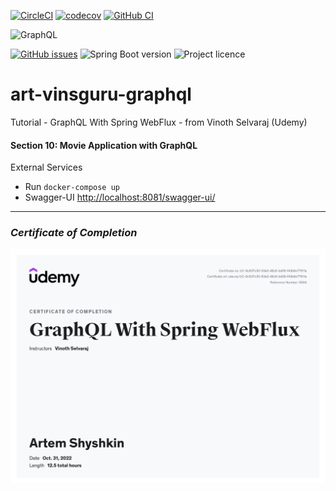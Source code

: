 [![CircleCI](https://circleci.com/gh/artshishkin/art-vinsguru-graphql.svg?style=svg)](https://circleci.com/gh/artshishkin/art-vinsguru-graphql)
[![codecov](https://codecov.io/gh/artshishkin/art-vinsguru-graphql/branch/main/graph/badge.svg?token=U5YRYVEM7N)](https://codecov.io/gh/artshishkin/art-vinsguru-graphql)
[![GitHub CI](https://github.com/artshishkin/art-vinsguru-graphql/actions/workflows/maven.yml/badge.svg)](https://github.com/artshishkin/art-vinsguru-graphql/actions/workflows/maven.yml)

![GraphQL][graphql]

[![GitHub issues](https://img.shields.io/github/issues/artshishkin/art-vinsguru-graphql)](https://github.com/artshishkin/art-vinsguru-graphql/issues)
![Spring Boot version][springver]
![Project licence][licence]

# art-vinsguru-graphql
Tutorial - GraphQL With Spring WebFlux - from Vinoth Selvaraj (Udemy)

#### Section 10: Movie Application with GraphQL

External Services
- Run `docker-compose up`
- Swagger-UI [http://localhost:8081/swagger-ui/](http://localhost:8081/swagger-ui/)

---

### _Certificate of Completion_

![Certificate of completion](Certificate/UC-GraphQLWebflux-Vinsguru.jpg "Certificate of Completion")

[springver]: https://img.shields.io/badge/dynamic/xml?label=Spring%20Boot&query=%2F%2A%5Blocal-name%28%29%3D%27project%27%5D%2F%2A%5Blocal-name%28%29%3D%27parent%27%5D%2F%2A%5Blocal-name%28%29%3D%27version%27%5D&url=https%3A%2F%2Fraw.githubusercontent.com%2Fartshishkin%2Fart-vinsguru-graphql%2Fmain%2Fpom.xml&logo=Spring&labelColor=white&color=grey
[licence]: https://img.shields.io/github/license/artshishkin/art-vinsguru-graphql.svg
[graphql]: https://img.shields.io/static/v1?label=&message=GraphQL&labelColor=grey&color=white&cacheSeconds=60&logo=graphql
